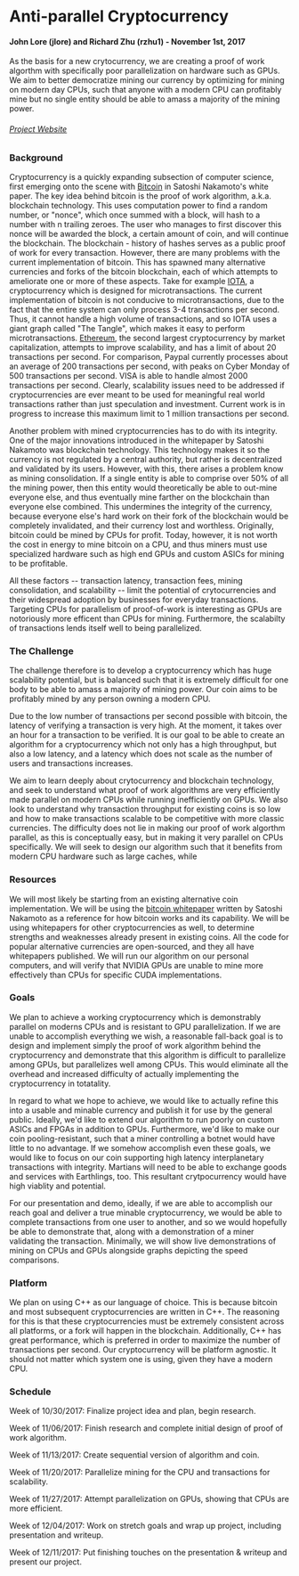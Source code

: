 
# Anti-parallel Cryptocurrency
#### John Lore (jlore) and Richard Zhu (rzhu1) - November 1st, 2017
As the basis for a new crytocurrency, we are creating a proof of work algorthm with specifically poor parallelization on hardware such as GPUs. We aim to better democratize mining our currency by optimizing for mining on modern day CPUs, such that anyone with a modern CPU can profitably mine but no single entity should be able to amass a majority of the mining power.

###### [Project Website](https://johnlore.github.io/418coin/)


### Background
Cryptocurrency is a quickly expanding subsection of computer science, first emerging onto the scene with [Bitcoin](https://bitcoin.org/bitcoin.pdf) in Satoshi Nakamoto's white paper. The key idea behind bitcoin is the proof of work algorithm, a.k.a. blockchain technology. This uses computation power to find a random number, or "nonce", which once summed with a block, will hash to a number with n trailing zeroes. The user who manages to first discover this nonce will be awarded the block, a certain amount of coin, and will continue the blockchain. The blockchain - history of hashes serves as a public proof of work for every transaction. However, there are many problems with the current implementation of bitcoin. This has spawned many alternative currencies and forks of the bitcoin blockchain, each of which attempts to ameliorate one or more of these aspects. Take for example [IOTA](https://iota.org/IOTA\_Whitepaper.pdf), a cryptocurrency which is designed for microtransactions. The current implementation of bitcoin is not conducive to microtransactions, due to the fact that the entire system can only process 3-4 transactions per second. Thus, it cannot handle a high volume of transactions, and so IOTA uses a giant graph called "The Tangle", which makes it easy to perform microtransactions. [Ethereum](https://github.com/ethereum/wiki/wiki/White-Paper), the second largest cryptocurrency by market capitalization, attempts to improve scalability, and has a limit of about 20 transactions per second. For comparison, Paypal currently processes about an average of 200 transactions per second, with peaks on Cyber Monday of 500 transactions per second. VISA is able to handle almost 2000 transactions per second. Clearly, scalability issues need to be addressed if cryptocurrencies are ever meant to be used for meaningful real world transactions rather than just speculation and investment. Current work is in progress to increase this maximum limit to 1 million transactions per second.

Another problem with mined cryptocurrencies has to do with its integrity. One of the major innovations introduced in the whitepaper by Satoshi Nakamoto was blockchain technology. This technology makes it so the currency is not regulated by a central authority, but rather is decentralized and validated by its users. However, with this, there arises a problem know as mining consolidation. If a single entity is able to comprise over 50% of all the mining power, then this entity would theoretically be able to out-mine everyone else, and thus eventually mine farther on the blockchain than everyone else combined. This undermines the integrity of the currency, because everyone else's hard work on their fork of the blockchain would be completely invalidated, and their currency lost and worthless. Originally, bitcoin could be mined by CPUs for profit. Today, however, it is not worth the cost in energy to mine bitcoin on a CPU, and thus miners must use specialized hardware such as high end GPUs and custom ASICs for mining to be profitable.

All these factors -- transaction latency, transaction fees, mining consolidation, and scalability -- limit the potential of crytocurrencies and their widespread adoption by businesses for everyday transactions. Targeting CPUs for parallelism of proof-of-work is interesting as GPUs are notoriously more efficent than CPUs for mining. Furthermore, the scalabilty of transactions lends itself well to being parallelized.

### The Challenge
The challenge therefore is to develop a cryptocurrency which has huge scalability potential, but is balanced such that it is extremely difficult for one body to be able to amass a majority of mining power. Our coin aims to be profitably mined by any person owning a modern CPU. 

Due to the low number of transactions per second possible with bitcoin, the latency of verifying a transaction is very high. At the moment, it takes over an hour for a transaction to be verified. It is our goal to be able to create an algorithm for a cryptocurrency which not only has a high throughput, but also a low latency, and a latency which does not scale as the number of users and transactions increases.

We aim to learn deeply about crytocurrency and blockchain technology, and seek to understand what proof of work algorithms are very efficiently made parallel on modern CPUs while running inefficiently on GPUs. We also look to understand why transaction throughput for existing coins is so low and how to make transactions scalable to be competitive with more classic currencies. The difficulty does not lie in making our proof of work algorthm parallel, as this is conceptually easy, but in making it very parallel on CPUs specifically. We will seek to design our algorithm such that it benefits from modern CPU hardware such as large caches, while 

### Resources
We will most likely be starting from an existing alternative coin implementation. We will be using the [bitcoin whitepaper](https://bitcoin.org/bitcoin.pdf) written by Satoshi Nakamoto as a reference for how bitcoin works and its capability. We will be using whitepapers for other cryptocurrencies as well, to determine strengths and weaknesses already present in existing coins. All the code for popular alternative currencies are open-sourced, and they all have whitepapers published. We will run our algorithm on our personal computers, and will verify that NVIDIA GPUs are unable to mine more effectively than CPUs for specific CUDA implementations.

### Goals
We plan to achieve a working cryptocurrency which is demonstrably parallel on moderns CPUs and is resistant to GPU parallelization. If we are unable to accomplish everything we wish, a reasonable fall-back goal is to design and implement simply the proof of work algorithm behind the cryptocurrency and demonstrate that this algorithm is difficult to parallelize among GPUs, but parallelizes well among CPUs. This would eliminate all the overhead and increased difficulty of actually implementing the cryptocurrency in totatality. 

In regard to what we hope to achieve, we would like to actually refine this into a usable and minable currency and publish it for use by the general public. Ideally, we'd like to extend our algorithm to run poorly on custom ASICs and FPGAs in addition to GPUs. Furthermore, we'd like to make our coin pooling-resistant, such that a miner controlling a botnet would have little to no advantage. If we somehow accomplish even these goals, we would like to focus on our coin supporting high latency interplanetary transactions with integrity. Martians will need to be able to exchange goods and services with Earthlings, too. This resultant crytpocurrency would have high viablity and potential. 

For our presentation and demo, ideally, if we are able to accomplish our reach goal and deliver a true minable cryptocurrency, we would be able to complete transactions from one user to another, and so we would hopefully be able to demonstrate that, along with a demonstration of a miner validating the transaction. Minimally, we will show live demonstrations of mining on CPUs and GPUs alongside graphs depicting the speed comparisons.

### Platform
We plan on using C++ as our language of choice. This is because bitcoin and most subsequent cryptocurrencies are written in C++. The reasoning for this is that these cryptocurrencies must be extremely consistent across all platforms, or a fork will happen in the blockchain. Additionally, C++ has great performance, which is preferred in order to maximize the number of transactions per second. Our cryptocurrency will be platform agnostic. It should not matter which system one is using, given they have a modern CPU.

### Schedule

Week of 10/30/2017: Finalize project idea and plan, begin research.

Week of 11/06/2017: Finish research and complete initial design of proof of work algorithm.

Week of 11/13/2017: Create sequential version of algorithm and coin.

Week of 11/20/2017: Parallelize mining for the CPU and transactions for scalability.

Week of 11/27/2017: Attempt parallelization on GPUs, showing that CPUs are more efficient.

Week of 12/04/2017: Work on stretch goals and wrap up project, including presentation and writeup.

Week of 12/11/2017: Put finishing touches on the presentation & writeup and present our project.

